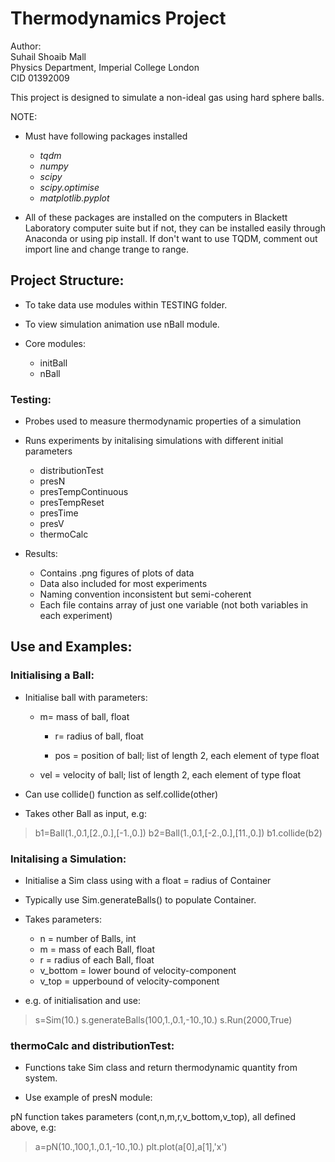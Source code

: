 # Thermodynamics Project 



Author:  
Suhail Shoaib Mall  
Physics Department, Imperial College London  
CID 01392009  

This project is designed to simulate a non-ideal gas using hard sphere balls.



NOTE: 
* Must have following packages installed
	* _tqdm_
	* _numpy_ 
	* _scipy_
	* _scipy.optimise_
	* _matplotlib.pyplot_

* All of these packages are installed on the computers in Blackett Laboratory computer suite but if not, they can be installed easily through Anaconda or using pip install. If don't want to use TQDM, comment out import line and change trange to range.
      

## Project Structure:

* To take data use modules within TESTING folder.
* To view simulation animation use nBall module.

* Core modules:
	* initBall
	* nBall

### __Testing:__ ###
* Probes used to measure thermodynamic properties of a simulation
* Runs experiments by initalising simulations with different initial parameters 
	* distributionTest
	* presN
	* presTempContinuous
	* presTempReset
	* presTime
	* presV
	* thermoCalc

* Results:
	* Contains .png figures of plots of data
	* Data also included for most experiments
	* Naming convention inconsistent but semi-coherent
	* Each file contains array of just one variable (not both variables in each experiment)


## Use and Examples:

### __Initialising a Ball:__ ###
* Initialise ball with parameters:
        
	* m= mass of ball, float
        
        * r= radius of ball, float
        
        * pos = position of ball; list of length 2, each element of type float
        
	* vel = velocity of ball; list of length 2, each element of type float

* Can use collide() function as self.collide(other)
* Takes other Ball as input, e.g:

> b1=Ball(1.,0.1,[2.,0.],[-1.,0.])
> b2=Ball(1.,0.1,[-2.,0.],[11.,0.])
> b1.collide(b2)          


### __Initalising a Simulation:__ ###
* Initialise a Sim class using with a float = radius of Container

* Typically use Sim.generateBalls() to populate Container.
* Takes parameters:
	* n = number of Balls, int
	* m = mass of each Ball, float
	* r = radius of each Ball, float
	* v_bottom = lower bound of velocity-component
	* v_top = upperbound of velocity-component


* e.g. of initialisation and use:

> s=Sim(10.)
> s.generateBalls(100,1.,0.1,-10.,10.)
> s.Run(2000,True)


### __thermoCalc and distributionTest:__ ###

* Functions take Sim class and return thermodynamic quantity from system.

* Use example of presN module:

pN function takes parameters (cont,n,m,r,v_bottom,v_top), all defined above, e.g: 

> a=pN(10.,100,1.,0.1,-10.,10.)
> plt.plot(a[0],a[1],'x')






							
